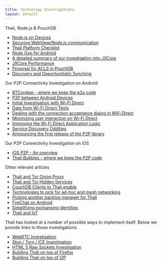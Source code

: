 ```yaml
---
title: Technology Investigations
layout: default
---
```

Thali, Node.js & PouchDB
* [Node.js on Devices](nodeondevices)
* [Securing WebView/Node.js communication](SecuringCordovaAndNodeJs)
* [Thali Platform Checklist](PlatformChecklist)
* [Node Gyp for Android](NotesOnNodeGypForAndroid)
* [A detailed summary of our investigation into JXCore](http://www.goland.org/jxcore/)
* [JXCore Performance](http://www.goland.org/jxcoreperf/)
* [Proposal for ACLS in PouchDB](http://www.goland.org/thaliacls/)
* [Discovery and Opportunitistic Synching](presenceprotocolforopportunisticsynching)


Our P2P Connectivity Investigation on Android
* [BTConApp - where we keep the p2p code](https://github.com/thaliproject/BTConApp)
* [P2P between Android Devices](AndroidP2P)
* [Initial Investigation with Wi-Fi Direct](http://www.drjukka.com/blog/wordpress/?p=24)
* [Data from Wi-Fi Direct Tests](http://www.drjukka.com/blog/wordpress/?p=29)
* [Dealing with the connection acceptance dialog in WiFi Direct](http://www.drjukka.com/blog/wordpress/?p=35)
* [Minimizing user interaction on Wi-Fi Direct](http://www.drjukka.com/blog/wordpress/?p=35)
* [Improving the Wi-Fi Direct Application Logic](http://www.drjukka.com/blog/wordpress/?p=41)
* [Service Discovery Oddities](http://www.drjukka.com/blog/wordpress/?p=52)
* [Announcing the first release of the P2P library](http://www.drjukka.com/blog/wordpress/?p=75)

Our P2P Connectivity Investigation on iOS
* [iOS P2P - An overview](iosp2p)
* [Thali Bubbles - where we keep the P2P code](https://github.com/thaliproject/ThaliBubbles)

Other relevant articles
* [Thali and Tor Onion Proxy](ThaliAndTorOnionProxy)
* [Thali and Tor Hidden Services](ThaliAndTorHiddenServices)
* [CouchDB Clients to Thali enable](CouchDBClientsToThaliEnable)
* [Technologies to pick for ad-hoc and mesh networking](http://www.goland.org/thalimesh/)
* [Picking another backlog manager for Thali](http://www.goland.org/anotherthalibacklog/)
* [FireChat on Android](ExperimentWithFireChat)
* [Simplifying exchanging identities](http://www.goland.org/coinflippingforthali/)
* [Thali and IoT](ThaliAndIoT)

Thali has looked at a number of possible ways to implement itself. Below we provide links to those investigations.
* [WebRTC Investigation](WebRTCInvestigation)
* [Stun / Turn / ICE Investigation](StunTurnICEInvestigation)
* [HTML 5 Raw Sockets Investigation](HTML5RawSocketsInvestigation)
* [Building Thali on top of Firefox](BuildingThaliOnTopOfFirefox)
* [Building Thali on top of I2P](BuildingThaliOnTopOfI2P)
